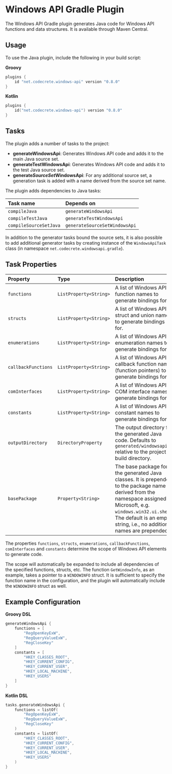 # Windows API Gradle Plugin

The Windows API Gradle plugin generates Java code for Windows API functions and data structures.
It is available through Maven Central.

## Usage

To use the Java plugin, include the following in your build script:

**Groovy**
```groovy
plugins {
    id "net.codecrete.windows-api" version "0.8.0"
}
```

**Kotlin**
```kotlin
plugins {
    id("net.codecrete.windows-api") version "0.8.0"
}
```

## Tasks

The plugin adds a number of tasks to the project:

- **generateWindowsApi**: Generates Windows API  code and adds it to the main Java source set.
- **generateTestWindowsApi**: Generates Windows API code and adds it to the test Java source set.
- **generate*SourceSet*WindowsApi**: For any additional source set, a generation task is added with a name derived from the source set name.

The plugin adds dependencies to Java tasks:

| Task name              | Depends on                    |
|:-----------------------|:------------------------------|
| `compileJava`          | `generateWindowsApi`          |
| `compileTestJava`      | `generateTestWindowsApi`      |
| `compileSourceSetJava` | `generateSourceSetWindowsApi` |

In addition to the generator tasks bound the source sets, it is also possible to add
additional generator tasks by creating instance of the `WindowsApiTask` class (in namespace `net.codecrete.windowsapi.gradle`).



## Task Properties

| Property            | Type                   | Description                                                                                                                                                                                                                                    |
|:--------------------|:-----------------------|:-----------------------------------------------------------------------------------------------------------------------------------------------------------------------------------------------------------------------------------------------|
| `functions`         | `ListProperty<String>` | A list of Windows API function names to generate bindings for.                                                                                                                                                                                 |
| `structs`           | `ListProperty<String>` | A list of Windows API struct and union names to generate bindings for.                                                                                                                                                                         |
| `enumerations`      | `ListProperty<String>` | A list of Windows API enumeration names to generate bindings for.                                                                                                                                                                              |
| `callbackFunctions` | `ListProperty<String>` | A list of Windows API callback function names (function pointers) to generate bindings for.                                                                                                                                                    |
| `comInterfaces`     | `ListProperty<String>` | A list of Windows API COM interface names to generate bindings for.                                                                                                                                                                            |
| `constants`         | `ListProperty<String>` | A list of Windows API constant names to generate bindings for.                                                                                                                                                                                 |
| `outputDirectory`   | `DirectoryProperty`    | The output directory for the generated Java code. Defaults to `generated/windowsapi` relative to the project's build directory.                                                                                                                |
| `basePackage`       | `Property<String>`     | The base package for the generated Java classes. It is prepended to the package name derived from the namespace assigned by Microsoft, e.g. `windows.win32.ui.shell`. The default is an empty string, i.e., no additional names are prepended. |

The properties `functions`, `structs`, `enumerations`, `callbackFunctions`, `comInterfaces` and `constants` determine the scope of Windows API elements to generate code.

The scope will automatically be expanded
to include all dependencies of the specified functions, structs, etc.
The function `GetWindowInfo`, as an example, takes a pointer to a `WINDOWINFO` struct.
It is sufficient to specify the function name in the configuration, and the plugin will automatically include the `WINDOWINFO` struct as well.


## Example Configuration

**Groovy DSL**

```groovy
generateWindowsApi {
    functions = [
        "RegOpenKeyExW",
        "RegQueryValueExW",
        "RegCloseKey"
    ]
    constants = [
        "HKEY_CLASSES_ROOT",
        "HKEY_CURRENT_CONFIG",
        "HKEY_CURRENT_USER",
        "HKEY_LOCAL_MACHINE",
        "HKEY_USERS"
    ]
}
```

**Kotlin DSL**

```kotlin
tasks.generateWindowsApi {
    functions = listOf(
        "RegOpenKeyExW",
        "RegQueryValueExW",
        "RegCloseKey"
    )
    constants = listOf(
        "HKEY_CLASSES_ROOT",
        "HKEY_CURRENT_CONFIG",
        "HKEY_CURRENT_USER",
        "HKEY_LOCAL_MACHINE",
        "HKEY_USERS"
    )
}
```
